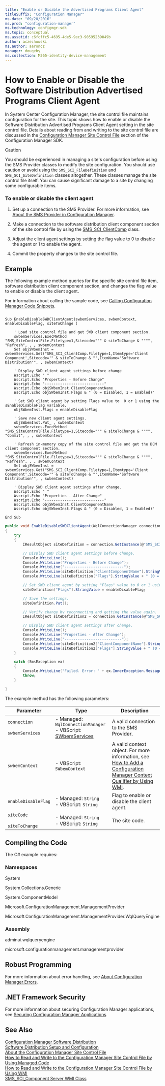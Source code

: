 ```yaml
---
title: "Enable or Disable the Advertised Programs Client Agent"
titleSuffix: "Configuration Manager"
ms.date: "09/20/2016"
ms.prod: "configuration-manager"
ms.technology: configmgr-sdk
ms.topic: conceptual
ms.assetid: c6fcffc5-4695-4de5-9ec3-90595239049b
author: aczechowski
ms.author: aaroncz
manager: dougeby
ms.collection: M365-identity-device-management
---
```

# How to Enable or Disable the Software Distribution Advertised Programs Client Agent
In System Center Configuration Manager, the site control file maintains configuration for the site. This topic shows how to enable or disable the Software Distribution Advertised Programs Client Agent setting in the site control file. Details about reading from and writing to the site control file are discussed in the [Configuration Manager Site Control File](../../../../develop/core/understand/site-control-file.md) section of the Configuration Manager SDK.  

> [!CAUTION]
>  You should be experienced in managing a site's configuration before using the SMS Provider classes to modify the site configuration. You should use caution or avoid using the `SMS_SCI_FileDefinition` and `SMS_SCI_SiteDefinition` classes altogether. These classes manage the site control file itself. You can cause significant damage to a site by changing some configurable items.  

### To enable or disable the client agent  

1.  Set up a connection to the SMS Provider. For more information, see [About the SMS Provider in Configuration Manager](../../../../develop/core/understand/about-the-sms-provider-in-configuration-manager.md).  

2.  Make a connection to the software distribution client component section of the site control file by using the [SMS_SCI_ClientComp](../../../../develop/reference/core/servers/configure/sms_sci_clientcomp-server-wmi-class.md) class.  

3.  Adjust the client agent settings by setting the flag value to 0 to disable the agent or 1 to enable the agent.  

4.  Commit the property changes to the site control file.  

## Example  
 The following example method queries for the specific site control file item, software distribution client component section, and changes the flag value to enable or disable the client agent.  

 For information about calling the sample code, see [Calling Configuration Manager Code Snippets](../../../../develop/core/understand/calling-code-snippets.md).  

```vbs  

Sub EnableDisableSWDClientAgent(swbemServices, swbemContext, enableDisableFlag, siteToChange )  

    ' Load site control file and get SWD client component section.  
    swbemServices.ExecMethod "SMS_SiteControlFile.Filetype=1,Sitecode=""" & siteToChange & """", "Refresh", , , swbemContext  
    Set objSWbemInst = swbemServices.Get("SMS_SCI_ClientComp.Filetype=1,Itemtype='Client Component',Sitecode='" & siteToChange & "',ItemName='Software Distribution'", , swbemContext)  

    ' Display SWD client agent settings before change  
    Wscript.Echo " "  
    Wscript.Echo "Properties - Before Change"  
    Wscript.Echo "---------------------------"  
    Wscript.Echo objSWbemInst.ClientComponentName  
    Wscript.Echo objSWbemInst.Flags & " (0 = Disabled, 1 = Enabled)"  

    ' Set SWD client agent by setting Flags value to  0 or 1 using the sEnableDisableFlag variable.  
    objSWbemInst.Flags = enableDisableFlag  

    ' Save new client agent settings.  
    objSWbemInst.Put_ , swbemContext  
    swbemServices.ExecMethod "SMS_SiteControlFile.Filetype=1,Sitecode=""" & siteToChange & """", "Commit", , , swbemContext  

    ' Refresh in-memory copy of the site control file and get the DCM client component section.  
    swbemServices.ExecMethod "SMS_SiteControlFile.Filetype=1,Sitecode=""" & siteToChange & """", "Refresh", , , swbemContext  
    Set objSWbemInst = swbemServices.Get("SMS_SCI_ClientComp.Filetype=1,Itemtype='Client Component',Sitecode='" & siteToChange & "',ItemName='Software Distribution'", , swbemContext)  

    ' Display SWD client agent settings after change.  
    Wscript.Echo " "  
    Wscript.Echo "Properties - After Change"  
    Wscript.Echo "---------------------------"  
    Wscript.Echo objSWbemInst.ClientComponentName  
    Wscript.Echo objSWbemInst.Flags & " (0 = Disabled, 1 = Enabled)"  

End Sub  

```  

```c#  
public void EnableDisableSWDClientAgent(WqlConnectionManager connection, string enableDisableFlag, string siteCode)  
{  
    try  
    {  
        IResultObject siteDefinition = connection.GetInstance(@"SMS_SCI_ClientComp.FileType=1,ItemType='Client Component',SiteCode='" + siteCode + "',ItemName='Software Distribution'");  

        // Display SWD client agent settings before change.  
        Console.WriteLine();  
        Console.WriteLine("Properties - Before Change");  
        Console.WriteLine("---------------------------");  
        Console.WriteLine(siteDefinition["ClientComponentName"].StringValue);  
        Console.WriteLine(siteDefinition["Flags"].StringValue + " (0 = Disabled, 1 = Enabled)");  

        // Set SWD client agent by setting "Flags" value to 0 or 1 using the enableDisableFlag variable.  
        siteDefinition["Flags"].StringValue = enableDisableFlag;  

        // Save the settings.  
        siteDefinition.Put();  

        // Verify change by reconnecting and getting the value again.  
        IResultObject siteDefinition2 = connection.GetInstance(@"SMS_SCI_ClientComp.FileType=1,ItemType='Client Component',SiteCode='" + siteCode + "',ItemName='Software Distribution'");  

        // Display SWD client agent settings after change.  
        Console.WriteLine();  
        Console.WriteLine("Properties - After Change");  
        Console.WriteLine("--------------------------");  
        Console.WriteLine(siteDefinition2["ClientComponentName"].StringValue);  
        Console.WriteLine(siteDefinition2["Flags"].StringValue + " (0 = Disabled, 1 = Enabled)");  
    }  

    catch (SmsException ex)  
    {  
        Console.WriteLine("Failed. Error: " + ex.InnerException.Message);  
        throw;  
    }  

}  
```  

 The example method has the following parameters:  

|Parameter|Type|Description|  
|---------------|----------|-----------------|  
|`connection`<br /><br /> `swbemServices`|-   Managed: `WqlConnectionManager`<br />-   VBScript: [SWbemServices](https://msdn.microsoft.com/library/aa393854.aspx)|A valid connection to the SMS Provider.|  
|`swbemContext`|-   VBScript: `SWbemContext`|A valid context object. For more information, see [How to Add a Configuration Manager Context Qualifier by Using WMI](../../../../develop/core/understand/how-to-add-a-configuration-manager-context-qualifier-by-using-wmi.md).|  
|`enableDisableFlag`|-   Managed: `String`<br />-   VBScript: `String`|Flag to enable or disable the client agent.|  
|`siteCode`<br /><br /> `siteToChange`|-   Managed: `String`<br />-   VBScript: `String`|The site code.|  

## Compiling the Code  
 The C# example requires:  

### Namespaces  
 System  

 System.Collections.Generic  

 System.ComponentModel  

 Microsoft.ConfigurationManagement.ManagementProvider  

 Microsoft.ConfigurationManagement.ManagementProvider.WqlQueryEngine  

### Assembly  
 adminui.wqlqueryengine  

 microsoft.configurationmanagement.managementprovider  

## Robust Programming  
 For more information about error handling, see [About Configuration Manager Errors](../../../../develop/core/understand/about-configuration-manager-errors.md).  

## .NET Framework Security  
 For more information about securing Configuration Manager applications, see [Securing Configuration Manager Applications](../../../../develop/core/understand/securing-configuration-manager-applications.md).  

## See Also  
 [Configuration Manager Software Distribution](../../../../develop/core/servers/configure/software-distribution.md)   
 [Software Distribution Setup and Configuration](../../../../develop/core/servers/configure/software-distribution-setup-and-configuration.md)   
 [About the Configuration Manager Site Control File](../../../../develop/core/understand/about-the-configuration-manager-site-control-file.md)   
 [How to Read and Write to the Configuration Manager Site Control File by Using Managed Code](../../../../develop/core/understand/how-to-read-and-write-to-the-site-control-file-by-using-managed-code.md)   
 [How to Read and Write to the Configuration Manager Site Control File by Using WMI](../../../../develop/core/understand/how-to-read-and-write-to-the-site-control-file-by-using-wmi.md)   
 [SMS_SCI_Component Server WMI Class](../../../../develop/reference/core/servers/configure/sms_sci_component-server-wmi-class.md)

